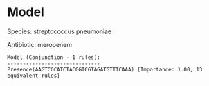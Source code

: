 
# Model

Species: streptococcus pneumoniae

Antibiotic: meropenem

```
Model (Conjunction - 1 rules):
------------------------------
Presence(AAGTCGCATCTACGGTCGTAGATGTTTCAAA) [Importance: 1.00, 13 equivalent rules]

```


